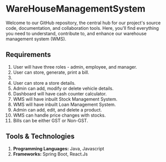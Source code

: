 # WareHouseManagementSystem
Welcome to our GitHub repository, the central hub for our project's source code, documentation, and collaboration tools. Here, you'll find everything you need to understand, contribute to, and enhance our warehouse management system (WMS).


## Requirements
1. User will have three roles - admin, employee, and manager.
2. User can store, generate, print a bill.
3. 
4. User can store a store details.
5. Admin can add, modify or delete vehicle details.
6. Dashboard will have cash counter calculator.
7. WMS will have inbuilt Stock Management System.
8. WMS will have inbuilt Loan Management System.
9. Admin can add, edit, and delete a product.
10. WMS can handle price changes with stocks.
11. Bills can be either GST or Non-GST.

## Tools & Technologies
1. **Programming Languages:** Java, Javascript
2. **Frameworks:** Spring Boot, React.Js
